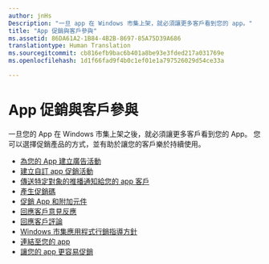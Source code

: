 ```yaml
---
author: jnHs
Description: "一旦 app 在 Windows 市集上架，就必須讓更多客戶看到您的 app。"
title: "App 促銷與客戶參與"
ms.assetid: 86DA61A2-1B84-4B2B-8697-85A75D39A686
translationtype: Human Translation
ms.sourcegitcommit: cb816efb9bac6b401a8be93e3fded217a031769e
ms.openlocfilehash: 1d1f66fad9f4b0c1ef01e1a797526029d54ce33a

---
```


# App 促銷與客戶參與


一旦您的 App 在 Windows 市集上架之後，就必須讓更多客戶看到您的 App。 您可以選擇促銷產品的方式，並有助於讓您的客戶樂於持續使用。

-   [為您的 App 建立廣告活動](create-an-ad-campaign-for-your-app.md)
-   [建立自訂 app 促銷活動](create-a-custom-app-promotion-campaign.md)
-   [傳送特定對象的推播通知給您的 app 客戶](/send-push-notifications-to-your-apps-customers.md)
-   [產生促銷碼](generate-promotional-codes.md)
-   [促銷 App 和附加元件](put-apps-and-add-ons-on-sale.md)
-   [回應客戶意見反應](respond-to-customer-feedback.md)
-   [回應客戶評論](respond-to-customer-reviews.md)
-   [Windows 市集應用程式行銷指導方針](app-marketing-guidelines.md)
-   [連結至您的 app](link-to-your-app.md)
-   [讓您的 app 更容易促銷](make-your-app-easier-to-promote.md)

 

 



<!--HONumber=Nov16_HO1-->


